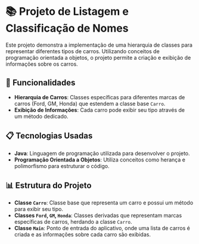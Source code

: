 # 📚 Projeto de Listagem e Classificação de Nomes

Este projeto demonstra a implementação de uma hierarquia de classes para representar diferentes tipos de carros. Utilizando conceitos de programação orientada a objetos, o projeto permite a criação e exibição de informações sobre os carros.

## 🔧 Funcionalidades

- **Hierarquia de Carros**: Classes específicas para diferentes marcas de carros (Ford, GM, Honda) que estendem a classe base `Carro`.
- **Exibição de Informações**: Cada carro pode exibir seu tipo através de um método dedicado.

## 📋 Tecnologias Usadas

- **Java**: Linguagem de programação utilizada para desenvolver o projeto.
- **Programação Orientada a Objetos**: Utiliza conceitos como herança e polimorfismo para estruturar o código.

## 📊 Estrutura do Projeto

- **Classe `Carro`**: Classe base que representa um carro e possui um método para exibir seu tipo.
- **Classes `Ford`, `GM`, `Honda`**: Classes derivadas que representam marcas específicas de carros, herdando a classe `Carro`.
- **Classe `Main`**: Ponto de entrada do aplicativo, onde uma lista de carros é criada e as informações sobre cada carro são exibidas.

